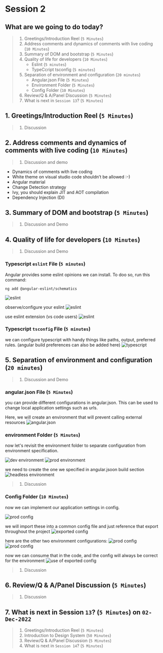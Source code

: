 # Session 2

## What are we going to do today?

> 1. Greetings/Introduction Reel (`5 Minutes`)
> 1. Address comments and dynamics of comments with live coding (`10 Minutes`)
> 1. Summary of DOM and bootstrap (`5 Minutes`)
> 1. Quality of life for developers (`10 Minutes`)
>    - Eslint (`5 minutes`)
>    - TypeCcript tsconfig (`5 minutes`)
> 1. Separation of environment and configuration (`20 minutes`)
>    - Angular.json File (`5 Minutes`)
>    - Environment Folder (`5 Minutes`)
>    - Config Folder (`10 Minutes`)
> 1. Review/Q & A/Panel Discussion (`5 Minutes`)
> 1. What is next in `Session 13`? (`5 Minutes`)

## 1. Greetings/Introduction Reel (`5 Minutes`)

> 1. Discussion

## 2. Address comments and dynamics of comments with live coding (`10 Minutes`)

> 1. Discussion and demo
>
- Dynamics of comments with live coding
- White theme on visual studio code shouldn’t be allowed :-)
- Angular material
- Change Detection strategy
- Ivy, you should explain JIT and AOT compilation
- Dependency Injection (DI)

## 3. Summary of DOM and bootstrap (`5 Minutes`)

> 1. Discussion and Demo

## 4. Quality of life for developers (`10 Minutes`)

> 1. Discussion and Demo

### Typescript `eslint` File (`5 minutes`)

Angular provides some eslint opinions we can install. To doo so, run this command:

```
ng add @angular-eslint/schematics
```

![eslint](../Images/session%2012/eslint.png)

observe/configure your eslint
![eslint](../Images/session%2012/eslintrc.png)

use eslint extension (vs code users)
![eslint](../Images/session%2012/eslint%20extension.png)

### Typescript `tsconfig` File (`5 minutes`)

we can configure typescript with handy things like paths, output, preferred rules. (angular build preferences can also be added here)
![typescript](../Images/session%2012/tsconfig.png)

## 5. Separation of environment and configuration (`20 minutes`)

> 1. Discussion and Demo

### angular.json File (`5 Minutes`)

you can provide different configurations in angular.json. This can be used to change local application settings such as urls.

Here, we will create an environment that will prevent calling external resources
![angular.json](../Images/session%2012/angular.json.png)

### environment Folder (`5 Minutes`)

now let's revisit the environment folder to separate configuration from environment specification.

![dev environment](../Images/session%2012/dev%20environment.png)
![prod environment](../Images/session%2012/prod%20environment.png)

we need to create the one we specified in angular.jsoon build section
![headless environment](../Images/session%2012/local%20development%20environment.png)

> 1. Discussion

### Config Folder (`10 Minutes`)

now we can implement our application settings in config.

![prod config](../Images/session%2012/prod%20config.png)

we will import these into a common config file and just reference that export throughout the project
![exported config](../Images/session%2012/exported%20config.png)

here are the other two environment configurations:
![prod config](../Images/session%2012/dev%20config.png)
![prod config](../Images/session%2012/local%20development%20config.png)

now we can consume that in the code, and the config will always be correct for the environment
![use of exported config](../Images/session%2012/use%20of%20exported%20config.png)

> 1. Discussion

## 6. Review/Q & A/Panel Discussion (`5 Minutes`)

> 1. Discussion

## 7. What is next in Session `13`? (`5 Minutes`) on `02-Dec-2022`

> 1. Greetings/Introduction Reel (`5 Minutes`)
> 1. Introduction to Design System (`50 Minutes`)
> 1. Review/Q & A/Panel Discussion (`5 Minutes`)
> 1. What is next in `Session 14`? (`5 Minutes`)
